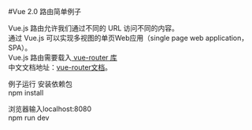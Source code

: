 #Vue 2.0 路由简单例子

Vue.js 路由允许我们通过不同的 URL 访问不同的内容。</br>
通过 Vue.js 可以实现多视图的单页Web应用（single page web application，SPA）。</br>
Vue.js 路由需要载入<a href="https://github.com/vuejs/vue-router"> vue-router 库</a></br>
中文文档地址：<a href="http://router.vuejs.org/zh-cn/">vue-router文档</a>。


例子运行
安装依赖包</br>
npm install

浏览器输入localhost:8080</br>
npm run dev




